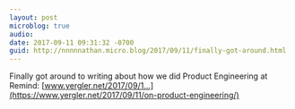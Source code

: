 ```yaml
---
layout: post
microblog: true
audio: 
date: 2017-09-11 09:31:32 -0700
guid: http://nnnnnathan.micro.blog/2017/09/11/finally-got-around.html
---
```

Finally got around to writing about how we did Product Engineering at Remind: [www.yergler.net/2017/09/1...](https://www.yergler.net/2017/09/11/on-product-engineering/)
